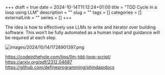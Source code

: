 +++ 
draft = true
date = 2024-10-14T11:12:24+01:00
title = "TDD Cycle in a loop using LLM"
description = ""
slug = "" 
tags = []
categories = []
externalLink = ""
series = []
+++

The idea is how to effectively use LLMs to write and iterator over building software.
This won't be fully automated as a human input and guidance will be required at each step.

![images/2024/10/14/1728901397.png](/images/2024/10/14/1728901397.png)

https://codeinthehole.com/tips/llm-tdd-loop-script/
https://arxiv.org/pdf/2312.04687
https://github.com/defineprogramming/phindapidocs
